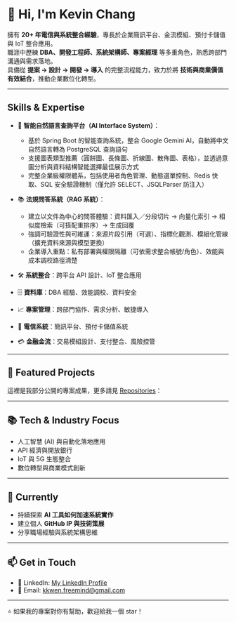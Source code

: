 # 👋 Hi, I'm Kevin Chang

擁有 **20+ 年電信與系統整合經驗**，專長於企業簡訊平台、金流模組、預付卡儲值與 IoT 整合應用。  
職涯中歷練 **DBA、開發工程師、系統架構師、專案經理** 等多重角色，熟悉跨部門溝通與需求落地。  
具備從 **提案 → 設計 → 開發 → 導入** 的完整流程能力，致力於將 **技術與商業價值有效結合**，推動企業數位化轉型。  

---

##  Skills & Expertise

- 🤖 **智能自然語言查詢平台（AI Interface System）**：  
  - 基於 Spring Boot 的智能查詢系統，整合 Google Gemini AI，自動將中文自然語言轉為 PostgreSQL 查詢語句  
  - 支援圖表類型推薦（圓餅圖、長條圖、折線圖、散佈圖、表格），並透過意圖分析與資料結構智能選擇最佳展示方式  
  - 完整企業級權限體系，包括使用者角色管理、動態選單控制、Redis 快取、SQL 安全驗證機制（僅允許 SELECT、JSQLParser 防注入）  

- 📚 **法規問答系統（RAG 系統）**：  
  - 建立以文件為中心的問答體驗：資料匯入／分段切片 → 向量化索引 → 相似度檢索（可搭配重排序）→ 生成回覆  
  - 強調可驗證性與可維運：來源片段引用（可選）、指標化觀測、模組化管線（擴充資料來源與模型更換）  
  - 企業導入重點：私有部署與權限隔離（可依需求整合帳號/角色）、效能與成本調校路徑清楚  

- 🛠 **系統整合**：跨平台 API 設計、IoT 整合應用  
- 🗄 **資料庫**：DBA 經驗、效能調校、資料安全  
- 📈 **專案管理**：跨部門協作、需求分析、敏捷導入
- 📡 **電信系統**：簡訊平台、預付卡儲值系統  
- 💳 **金融金流**：交易模組設計、支付整合、風險控管  

---

## 🚀 Featured Projects
這裡是我部分公開的專案成果，更多請見 [Repositories](https://github.com/kkwenFreemind?tab=repositories)：



---

## 📚 Tech & Industry Focus
- 人工智慧 (AI) 與自動化落地應用  
- API 經濟與開放銀行  
- IoT 與 5G 生態整合  
- 數位轉型與商業模式創新  

---

## 🌱 Currently
- 持續探索 **AI 工具如何加速系統實作**  
- 建立個人 **GitHub IP 與技術策展**  
- 分享職場經驗與系統架構思維  

---

## 📫 Get in Touch
- 💼 LinkedIn: [My LinkedIn Profile](https://www.linkedin.com/in/kevin-chang-1b8088102/)  
- 📧 Email: kkwen.freemind@gmail.com  

---

⭐ 如果我的專案對你有幫助，歡迎給我一個 star！  
